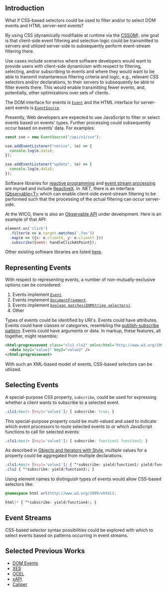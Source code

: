 ## Introduction

What if CSS-based selectors could be used to filter and/or to select DOM events and HTML server-sent events?

By using CSS (dynamically modifiable at runtime via the [CSSOM](https://drafts.csswg.org/cssom/)), one goal is that client-side event filtering and selection logic could be transmitted to servers and utilized server-side to subsequently perform event-stream filtering there.

Use cases include scenarios where software developers would want to provide users with client-side dynamicism with respect to filtering, selecting, and/or subscribing to events and where they would want to be able to transmit instantaneous filtering criteria and logic, e.g., relevant CSS selectors and/or declarations, to their servers to subsequently be able to filter events there. This would enable transmitting fewer events, and, potentially, other optimizations over sets of clients.

The DOM interface for events is [`Event`](https://dom.spec.whatwg.org/#interface-event) and the HTML interface for server-sent events is [`EventSource`](https://html.spec.whatwg.org/multipage/server-sent-events.html#the-eventsource-interface).

Presently, Web developers are expected to use JavaScript to filter or select events based on events' types. Further processing could subsequently occur based on events' data. For examples:

```js
const sse = new EventSource("/api/v1/sse");

sse.addEventListener("notice", (e) => {
  console.log(e.data);
});

sse.addEventListener("update", (e) => {
  console.log(e.data);
});
```

Software libraries for [reactive programming](https://en.wikipedia.org/wiki/Reactive_programming) and [event stream processing](https://en.wikipedia.org/wiki/Stream_processing) are myriad and include [ReactiveX](https://reactivex.io/). In .NET, there is an interface [IQbservable&lt;T&gt;](https://learn.microsoft.com/en-us/previous-versions/dotnet/reactive-extensions/hh229328(v=vs.103)) which can enable client-side event-stream filtering to be performed such that the processing of the actual filtering can occur server-side.

At the WICG, there is also an [Observable API](https://github.com/WICG/observable) under development. Here is an example of that API:

```js
element.on('click')
  .filter(e => e.target.matches('.foo'))
  .map(e => ({x: e.clientX, y: e.clientY }))
  .subscribe({next: handleClickAtPoint});
```

Other existing software libraries are listed [here](https://github.com/WICG/observable#userland-libraries).

## Representing Events

With respect to representing events, a number of non-mutually-exclusive options can be considered:

1. Events implement [`Event`](https://dom.spec.whatwg.org/#interface-event).
2. Events implement [`DocumentFragment`](https://dom.spec.whatwg.org/#interface-documentfragment).
3. Events implement [`boolean matches(DOMString selectors)`](https://dom.spec.whatwg.org/#dom-element-matches).
4. Other

Types of events could be identified by URI's. Events could have attributes. Events could have classes or categories, resembling the [publish-subscribe pattern](https://en.wikipedia.org/wiki/Publish%E2%80%93subscribe_pattern). Events could have arguments or data. In markup, these features, all together, might resemble:

```xml
<html:progressevent class="cls1 cls2" xmlns:html="http://www.w3.org/1999/xhtml">
  <data key1="value1" key2="value2" />
</html:progressevent>
```

With such an XML-based model of events, CSS-based selectors can be utilized.

## Selecting Events

A special-purpose CSS property, `subscribe`, could be used for expressing whether a client wants to subscribe to a selected event.

```css
.cls1:has(> [key1='value1']) { subscribe: true; }
```

This special-purpose property could be multi-valued and used to indicate which event processors to route selected events to or which JavaScript functions to call for selected events:

```css
.cls1:has(> [key1='value1']) { subscribe: function1 function2; }
```

As described in [Objects and Iterators with Style](/Notes/Objects%20and%20Iteration%20with%20Style.md), multiple values for a property could be aggregated from multiple declarations.

```css
.cls1:has(> [key1='value1']) { ^*subscribe: yield(function1) yield(function2); }
.cls2 { ^*subscribe: yield(function3); }
```

Using element names to distinguish types of events would allow CSS-based selectors like:

```css
@namespace html url(http://www.w3.org/1999/xhtml);

html|* { ^*subscribe: yield(function4); }
```

## Event Streams

CSS-based selector syntax possibilities could be explored with which to select events based on patterns occurring in event streams.

## Selected Previous Works
* [DOM Events](https://dom.spec.whatwg.org/#events)
* [XES](https://xes-standard.org/)
* [OCEL](https://www.ocel-standard.org/)
* [xAPI](https://xapi.com/)
* [Caliper](https://www.imsglobal.org/activity/caliper)
